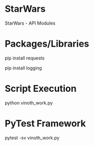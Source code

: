 # StarWars
StarWars - API Modules


# Packages/Libraries 
pip install requests

pip install logging

# Script Execution
python vinoth_work.py

# PyTest Framework
pytest -sv vinoth_work.py

